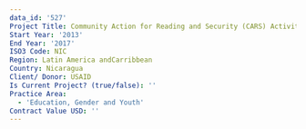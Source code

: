 ```yaml
---
data_id: '527'
Project Title: Community Action for Reading and Security (CARS) Activity in Nicaragua
Start Year: '2013'
End Year: '2017'
ISO3 Code: NIC
Region: Latin America andCarribbean
Country: Nicaragua
Client/ Donor: USAID
Is Current Project? (true/false): ''
Practice Area:
  - 'Education, Gender and Youth'
Contract Value USD: ''
---
```

